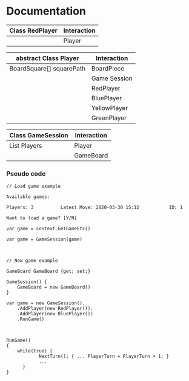 # Documentation

| Class RedPlayer | Interaction |
| --------------- | ----------- |
|                 | Player      |

| abstract Class Player    | Interaction  |
| ------------------------ | ------------ |
| BoardSquare[] squarePath | BoardPiece   |
|                          | Game Session |
|                          | RedPlayer    |
|                          | BluePlayer   |
|                          | YellowPlayer |
|                          | GreenPlayer  |


| Class GameSession    | Interaction |
| -------------------- | ----------- |
| List<Player> Players | Player      |
|                      | GameBoard   |





### Pseudo code

```
// Load game example

Available games:		

Players: 3			Latest Move: 2020-03-30 15:12			ID: 1

Want to load a game? [Y/N]

var game = context.GetGameEtc()

var game = GameSession(game)



// New game example

GameBoard GameBoard {get; set;}

GameSession() {
    GameBoard = new GameBoard()
}

var game = new GameSession().
    .AddPlayer(new RedPlayer()).
    .AddPlayer(new BluePlayer())
    .RunGame()



RunGame()
{
    while(true) {
		    NextTurn(); { ... PlayerTurn = PlayerTurn + 1; }
		    ...			
	  }
}
```
